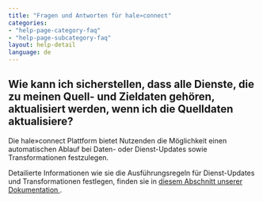 ```yaml
---
title: "Fragen und Antworten für hale»connect"
categories:
- "help-page-category-faq"
- "help-page-subcategory-faq"
layout: help-detail
language: de
---
```


<h2>Wie kann ich sicherstellen, dass alle Dienste, die zu meinen Quell- und Zieldaten gehören, aktualisiert werden, wenn ich die Quelldaten aktualisiere?</h2>

Die hale»connect Plattform bietet Nutzenden die Möglichkeit einen automatischen Ablauf bei Daten- oder Dienst-Updates sowie Transformationen festzulegen. 

Detailierte Informationen wie sie die Ausführungsregeln für Dienst-Updates und Transformationen festlegen, finden sie in <a href="https://www.wetransform.to/help/de/help-page-category-reference/help-page-subcategory-reference-themes/2018/04/04/reference-themes-automation/">diesem Abschnitt unserer Dokumentation </a>.

